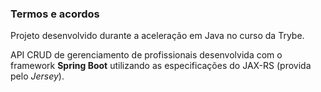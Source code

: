 ### Termos e acordos

Projeto desenvolvido durante a aceleração em Java no curso da Trybe.

API CRUD de gerenciamento de profissionais desenvolvida com o framework __Spring Boot__ utilizando as especificações do JAX-RS (provida pelo _Jersey_).

